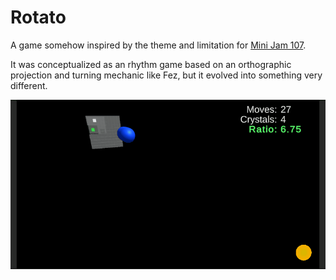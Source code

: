 # Rotato
A game somehow inspired by the theme and limitation for [Mini Jam 107](https://itch.io/jam/mini-jam-107-music).

It was conceptualized as an rhythm game based on an orthographic projection and turning mechanic like Fez, but it evolved into something very different.

![Alt text](Screenshot.gif?raw=true "Optional Title")
